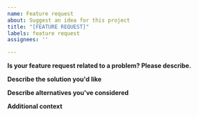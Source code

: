 ```yaml
---
name: Feature request
about: Suggest an idea for this project
title: "[FEATURE REQUEST]"
labels: feature request
assignees: ''

---
```


<!--- General summary above as title -->
<!--- Please delete sections you are not going to use, this makes the issue look much cleaner -->

**Is your feature request related to a problem? Please describe.**
<!--- A clear and concise description of what the problem is. Ex. I'm always frustrated when [...] -->


**Describe the solution you'd like**
<!--- A clear and concise description of what you want to happen. -->


**Describe alternatives you've considered**
<!--- A clear and concise description of any alternative solutions or features you've considered. -->


**Additional context**
<!--- Add any other context or screenshots about the feature request here. -->
